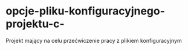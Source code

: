 # opcje-pliku-konfiguracyjnego-projektu-c-
Projekt mający na celu przećwiczenie pracy z plikiem konfiguracyjnym

